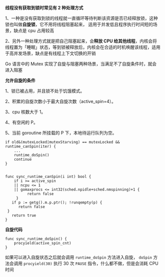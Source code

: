 **线程没有获取到锁时常见有 2 种处理方式**

1、一种是没有获取到锁的线程就一直循环等待判断该资源是否已经释放锁，这种锁也叫做**自旋锁**，它不用将线程阻塞起来， 适用于并发低且程序执行时间短的场景，缺点是 cpu 占用较高

2、另外一种处理方式就是把自己阻塞起来，会**释放 CPU 给其他线程**，内核会将线程置为「睡眠」状态，等到锁被释放后，内核会在合适的时机唤醒该线程，适用于高并发场景，缺点是有线程上下文切换的开销

Go 语言中的 Mutex 实现了自旋与阻塞两种场景，当满足不了自旋条件时，就会进入阻塞

**允许自旋的条件**

1、锁已被占用，并且锁不处于饥饿模式。

2、积累的自旋次数小于最大自旋次数（active_spin=4）。

3、cpu 核数大于 1。

4、有空闲的 P。

5、当前 goroutine 所挂载的 P 下，本地待运行队列为空。

```
if old&(mutexLocked|mutexStarving) == mutexLocked && runtime_canSpin(iter) {
	...
    runtime_doSpin()
	continue
}


func sync_runtime_canSpin(i int) bool {
	if i >= active_spin
	|| ncpu <= 1
	|| gomaxprocs <= int32(sched.npidle+sched.nmspinning)+1 {
	      return false
	 }
   if p := getg().m.p.ptr(); !runqempty(p) {
      return false
 }
   return true
}
```

**自旋代码**

```
func sync_runtime_doSpin() {
	procyield(active_spin_cnt)
}
```

如果可以进入自旋状态之后就会调用 `runtime_doSpin` 方法进入自旋， `doSpin` 方法会调用 `procyield(30)` 执行 30 次 `PAUSE` 指令，什么都不做，但是会消耗 CPU 时间
